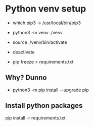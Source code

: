 # Python venv setup

- which pip3 -> /usr/local/bin/pip3

- python3 -m venv ./venv

- source ./venv/bin/activate

- deactivate

- pip freeze > requirements.txt

## Why? Dunno

- python3 -m pip install --upgrade pip

## Install python packages

pip install -r requirements.txt
